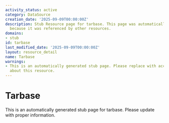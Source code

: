 ```yaml
---
activity_status: active
category: DataSource
creation_date: '2025-09-09T00:00:00Z'
description: Stub Resource page for tarbase. This page was automatically generated
  because it was referenced by other resources.
domains:
- stub
id: tarbase
last_modified_date: '2025-09-09T00:00:00Z'
layout: resource_detail
name: Tarbase
warnings:
- This is an automatically generated stub page. Please replace with accurate information
  about this resource.
---
```


# Tarbase

This is an automatically generated stub page for tarbase. Please update with proper information.
